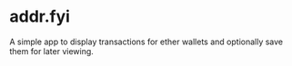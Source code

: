 # addr.fyi

A simple app to display transactions for ether wallets and optionally save them
for later viewing.
